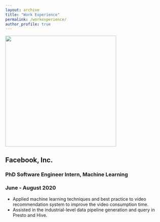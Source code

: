 ```yaml
---
layout: archive
title: "Work Experience"
permalink: /workexperience/
author_profile: true
---
```


<img src="http://xtian17.github.io/images/fblogo.jpg" width="350">

## Facebook, Inc.

### PhD Software Engineer Intern, Machine Learning 
### June - August 2020
* Applied machine learning techniques and best practice to video recommendation system to improve the video consumption time.
* Assisted in the industrial-level data pipeline generation and query in Presto and Hive.
